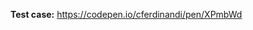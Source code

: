 <!-- Thanks for submitting an issue! All bug reports and problem issues require a **reduced test case**. Create one forking the CodePen linked below. See the guidelines link above for more details. -->

**Test case:** https://codepen.io/cferdinandi/pen/XPmbWd